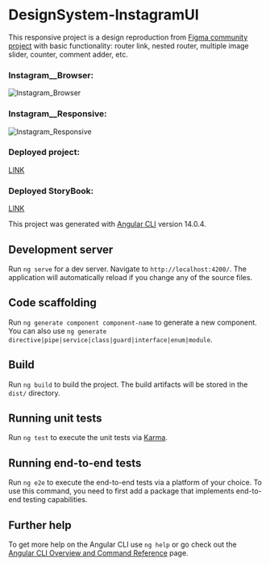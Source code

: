 # DesignSystem-InstagramUI

This responsive project is a design reproduction from [Figma community project](https://www.figma.com/community/file/1039921953318471355) with basic functionality: router link, nested router, multiple image slider, counter, comment adder, etc.

### Instagram__Browser:

![Instagram_Browser](https://user-images.githubusercontent.com/98387598/178837383-bcf1617b-ef62-4f94-8ce3-27d363117425.gif)


### Instagram__Responsive:

![Instagram_Responsive](https://user-images.githubusercontent.com/98387598/178837423-0d7370e0-5bcc-433e-a0fa-f35ca754d3f9.gif)

### Deployed project:

[LINK](https://designsystem-instagramui.netlify.app)

### Deployed StoryBook:

[LINK](https://www.chromatic.com/setup?appId=62d088b22c4027f2e693500e)



This project was generated with [Angular CLI](https://github.com/angular/angular-cli) version 14.0.4.

## Development server

Run `ng serve` for a dev server. Navigate to `http://localhost:4200/`. The application will automatically reload if you change any of the source files.

## Code scaffolding

Run `ng generate component component-name` to generate a new component. You can also use `ng generate directive|pipe|service|class|guard|interface|enum|module`.

## Build

Run `ng build` to build the project. The build artifacts will be stored in the `dist/` directory.

## Running unit tests

Run `ng test` to execute the unit tests via [Karma](https://karma-runner.github.io).

## Running end-to-end tests

Run `ng e2e` to execute the end-to-end tests via a platform of your choice. To use this command, you need to first add a package that implements end-to-end testing capabilities.

## Further help

To get more help on the Angular CLI use `ng help` or go check out the [Angular CLI Overview and Command Reference](https://angular.io/cli) page.

